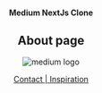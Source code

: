  <h4 align="center" >
 Medium NextJs Clone
</h4>

 <h2 align = 'center'>About page</h2>
<p align="center">
<img src="gh-profile.png" alt="medium logo"  />

</p>


<p align="center">
  <a href="https://wa.me/+46724037155?text=tja%20Jakob%20jag%20gillade%20din%Medium-%20Clone%20">Contact   |   </a>
  <a href="https://www.youtube.com/watch?v=I2dcpatq54o">Inspiration</a>
</p>




